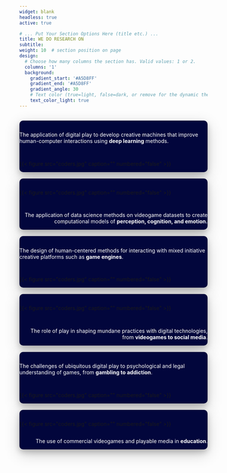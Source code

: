 ```yaml
---
widget: blank
headless: true
active: true

# ... Put Your Section Options Here (title etc.) ...
title: WE DO RESEARCH ON
subtitle:
weight: 10  # section position on page
design:
  # Choose how many columns the section has. Valid values: 1 or 2.
  columns: '1'
  background:
    gradient_start: '#A5D8FF'
    gradient_end: '#A5D8FF'
    gradient_angle: 30
    # Text color (true=light, false=dark, or remove for the dynamic theme color).
    text_color_light: true
---
```


<br>

<div class="row", style="background-color:#02063C; border-radius: 10px;   box-shadow: 0 8px 16px 0 rgba(0, 0, 0, 0.2), 0 12px 40px 0 rgba(0, 0, 0, 0.19);">
  <div class="column">
    <h2></h2>
    <p style="color:white;">
        The application of digital play to develop creative machines that improve human-computer interactions using <strong>deep learning</strong> methods.
    </p>
  </div>
  <div class="column">
    <h2></h2>
    <p>
        {{< figure src="coders.jpg" caption="" numbered="false" >}}
    </p>
  </div>
</div>

<br>

<div class="row", style="background-color:#02063C; border-radius: 10px;   box-shadow: 0 8px 16px 0 rgba(0, 0, 0, 0.2), 0 12px 40px 0 rgba(0, 0, 0, 0.19);">
  <div class="column">
    <h2></h2>
    <p>
        {{< figure src="coders.jpg" caption="" numbered="false" >}}
    </p>
  </div>
  <div class="column">
    <h2></h2>
    <p style="color:white; text-align: right;">
        The application of data science methods on videogame datasets to create computational models of <strong>perception, cognition, and emotion.</strong>
    </p>
  </div>
</div>

<br>

<div class="row", style="background-color:#02063C; border-radius: 10px;   box-shadow: 0 8px 16px 0 rgba(0, 0, 0, 0.2), 0 12px 40px 0 rgba(0, 0, 0, 0.19);">
  <div class="column">
    <h2></h2>
    <p style="color:white;">
        The design of human-centered methods for interacting with mixed initiative creative platforms such as <strong>game engines</strong>.
    </p>
  </div>
  <div class="column">
    <h2></h2>
    <p>
        {{< figure src="coders.jpg" caption="" numbered="false" >}}
    </p>
  </div>
</div>

<br>

<div class="row", style="background-color:#02063C; border-radius: 10px;   box-shadow: 0 8px 16px 0 rgba(0, 0, 0, 0.2), 0 12px 40px 0 rgba(0, 0, 0, 0.19);">
  <div class="column">
    <h2></h2>
    <p>
        {{< figure src="coders.jpg" caption="" numbered="false" >}}
    </p>
  </div>
  <div class="column">
    <h2></h2>
    <p style="color:white; text-align: right;">
        The role of play in shaping mundane practices with digital technologies, from <strong>videogames to social media</strong>.
    </p>
  </div>
</div>

<br>

<div class="row", style="background-color:#02063C; border-radius: 10px;   box-shadow: 0 8px 16px 0 rgba(0, 0, 0, 0.2), 0 12px 40px 0 rgba(0, 0, 0, 0.19);">
  <div class="column">
    <h2></h2>
    <p style="color:white;">
        The challenges of ubiquitous digital play to psychological and legal understanding of games, from <strong>gambling to addiction</strong>.
    </p>
  </div>
  <div class="column">
    <h2></h2>
    <p>
        {{< figure src="coders.jpg" caption="" numbered="false" >}}
    </p>
  </div>
</div>

<br>

<div class="row", style="background-color:#02063C; border-radius: 10px;   box-shadow: 0 8px 16px 0 rgba(0, 0, 0, 0.2), 0 12px 40px 0 rgba(0, 0, 0, 0.19);">
  <div class="column">
    <h2></h2>
    <p></p>
        {{< figure src="coders.jpg" caption="" numbered="false" >}}
  </div>
  <div class="column">
    <h2></h2>
    <p style="color:white; text-align: right;">
        The use of commercial videogames and playable media in <strong>education</strong>.
    </p>
  </div>
</div>